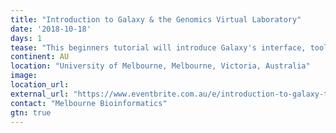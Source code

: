 ```yaml
---
title: "Introduction to Galaxy & the Genomics Virtual Laboratory"
date: '2018-10-18'
days: 1
tease: "This beginners tutorial will introduce Galaxy's interface, tool use, histories, and get new users of the Genomics Virtual Laboratory up and running."
continent: AU
location: "University of Melbourne, Melbourne, Victoria, Australia"
image: 
location_url:
external_url: "https://www.eventbrite.com.au/e/introduction-to-galaxy-the-genomics-virtual-laboratory-18-oct-registration-47203476870"
contact: "Melbourne Bioinformatics"
gtn: true
---
```

